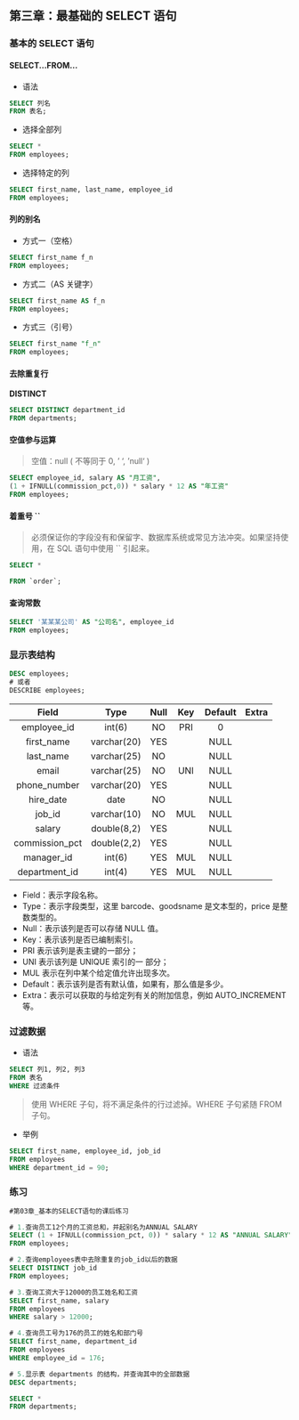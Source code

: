 ## 第三章：最基础的 SELECT 语句

### 基本的 SELECT 语句

#### SELECT...FROM...

- 语法

```sql
SELECT 列名
FROM 表名;
```

- 选择全部列

```sql
SELECT *
FROM employees;
```

- 选择特定的列

```sql
SELECT first_name, last_name, employee_id
FROM employees;
```

#### 列的别名

- 方式一（空格）

```sql
SELECT first_name f_n
FROM employees;
```

- 方式二（AS 关键字）

```sql
SELECT first_name AS f_n
FROM employees;
```

- 方式三（引号）

```sql
SELECT first_name "f_n"
FROM employees;
```

#### 去除重复行

**DISTINCT**

```sql
SELECT DISTINCT department_id
FROM departments;
```

#### 空值参与运算

> 空值：null ( 不等同于 0, ’ ‘, ’null‘ )

```sql
SELECT employee_id, salary AS "月工资",
(1 + IFNULL(commission_pct,0)) * salary * 12 AS "年工资"
FROM employees;
```

#### 着重号 ``

> 必须保证你的字段没有和保留字、数据库系统或常见方法冲突。如果坚持使用，在 SQL 语句中使用 `` 引起来。

```sql
SELECT *

FROM `order`;
```

#### 查询常数

```sql
SELECT '某某某公司' AS "公司名", employee_id
FROM employees;
```

### 显示表结构

```sql
DESC employees;
# 或者
DESCRIBE employees;
```

|     Field      |    Type     | Null | Key | Default | Extra |
| :------------: | :---------: | :--: | :-: | :-----: | :---: |
|  employee_id   |   int(6)    |  NO  | PRI |    0    |       |
|   first_name   | varchar(20) | YES  |     |  NULL   |       |
|   last_name    | varchar(25) |  NO  |     |  NULL   |       |
|     email      | varchar(25) |  NO  | UNI |  NULL   |       |
|  phone_number  | varchar(20) | YES  |     |  NULL   |       |
|   hire_date    |    date     |  NO  |     |  NULL   |       |
|     job_id     | varchar(10) |  NO  | MUL |  NULL   |       |
|     salary     | double(8,2) | YES  |     |  NULL   |       |
| commission_pct | double(2,2) | YES  |     |  NULL   |       |
|   manager_id   |   int(6)    | YES  | MUL |  NULL   |       |
| department_id  |   int(4)    | YES  | MUL |  NULL   |       |

- Field：表示字段名称。
- Type：表示字段类型，这里 barcode、goodsname 是文本型的，price 是整数类型的。
- Null：表示该列是否可以存储 NULL 值。
- Key：表示该列是否已编制索引。
- PRI 表示该列是表主键的一部分；
- UNI 表示该列是 UNIQUE 索引的一 部分；
- MUL 表示在列中某个给定值允许出现多次。
- Default：表示该列是否有默认值，如果有，那么值是多少。
- Extra：表示可以获取的与给定列有关的附加信息，例如 AUTO_INCREMENT 等。

### 过滤数据

- 语法

```sql
SELECT 列1, 列2, 列3
FROM 表名
WHERE 过滤条件
```

> 使用 WHERE 子句，将不满足条件的行过滤掉。WHERE 子句紧随 FROM 子句。

- 举例

```sql
SELECT first_name, employee_id, job_id
FROM employees
WHERE department_id = 90;
```

### 练习

```sql
#第03章_基本的SELECT语句的课后练习

# 1.查询员工12个月的工资总和，并起别名为ANNUAL SALARY
SELECT (1 + IFNULL(commission_pct, 0)) * salary * 12 AS "ANNUAL SALARY"
FROM employees;

# 2.查询employees表中去除重复的job_id以后的数据
SELECT DISTINCT job_id
FROM employees;

# 3.查询工资大于12000的员工姓名和工资
SELECT first_name, salary
FROM employees
WHERE salary > 12000;

# 4.查询员工号为176的员工的姓名和部门号
SELECT first_name, department_id
FROM employees
WHERE employee_id = 176;

# 5.显示表 departments 的结构，并查询其中的全部数据
DESC departments;

SELECT *
FROM departments;
```
